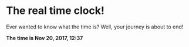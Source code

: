 # The real time clock!

Ever wanted to know what the time is? Well, your journey is about to end!

**The time is Nov 20, 2017, 12:37**